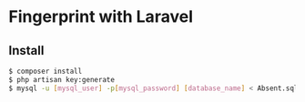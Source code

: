 # Fingerprint with Laravel

## Install
``` bash
$ composer install
$ php artisan key:generate
$ mysql -u [mysql_user] -p[mysql_password] [database_name] < Absent.sql
```
